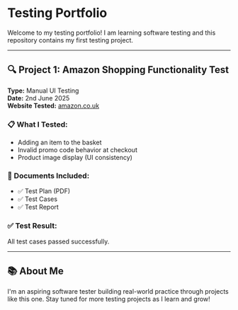 # Testing Portfolio 

Welcome to my testing portfolio! I am learning software testing and this repository contains my first testing project.

---

## 🔍 Project 1: Amazon Shopping Functionality Test

**Type:** Manual UI Testing  
**Date:** 2nd June 2025  
**Website Tested:** [amazon.co.uk](https://www.amazon.co.uk)

### 📋 What I Tested:
- Adding an item to the basket
- Invalid promo code behavior at checkout
- Product image display (UI consistency)

### 📄 Documents Included:
- ✅ Test Plan (PDF)
- ✅ Test Cases
- ✅ Test Report

### ✅ Test Result:
All test cases passed successfully.

---

## 📚 About Me

I'm an aspiring software tester building real-world practice through projects like this one. Stay tuned for more testing projects as I learn and grow!

